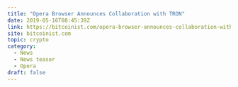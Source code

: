 ```yaml
---
title: "Opera Browser Announces Collaboration with TRON"
date: 2019-05-16T08:45:39Z
link: https://bitcoinist.com/opera-browser-announces-collaboration-with-tron/?utm_medium=RSS&utm_source=hune
site: bitcoinist.com
topic: crypto
category:
  - News
  - News teaser
  - Opera
draft: false
---
```

